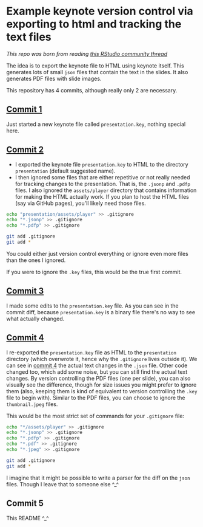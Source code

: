 Example keynote version control via exporting to html and tracking the text files
=================================================================================

_This repo was born from reading [this RStudio community thread](https://community.rstudio.com/t/keeping-track-of-keynote-presentations/25277/5)_

The idea is to export the keynote file to HTML using keynote itself. This generates lots of small `json` files that contain the text in the slides. It also generates PDF files with slide images. 

This repository has 4 commits, although really only 2 are necessary.

## [Commit 1](https://github.com/lcolladotor/vcontrol_keynote_test/commit/59c71191418a59f52e09e80dd8e275f32bd4ae58)


Just started a new keynote file called `presentation.key`, nothing special here.

## [Commit 2](https://github.com/lcolladotor/vcontrol_keynote_test/commit/c1f793dfa29ca6aa82097b51616072273a549289)



* I exported the keynote file `presentation.key` to HTML to the directory `presentation` (default suggested name).
* I then ignored some files that are either repetitive or not really needed for tracking changes to the presentation. That is, the `.jsonp` and `.pdfp` files. I also ignored the `assets/player` directory that contains information for making the HTML actually work. If you plan to host the HTML files (say via GitHub pages), you'll likely need those files.

```bash
echo "presentation/assets/player" >> .gitignore
echo "*.jsonp" >> .gitignore
echo "*.pdfp" >> .gitignore

git add .gitignore
git add *
```

You could either just version control everything or ignore even more files than the ones I ignored.

If you were to ignore the `.key` files, this would be the true first commit.

## [Commit 3](https://github.com/lcolladotor/vcontrol_keynote_test/commit/fbe1b6b2aa14c7be60b279634a66329c72fbe946)

I made some edits to the `presentation.key` file. As you can see in the commit diff, because `presentation.key` is a binary file there's no way to see what actually changed.

## [Commit 4](https://github.com/lcolladotor/vcontrol_keynote_test/commit/9fd2f98454f52cb89dc8fd68c15a86b0aceba745)

I re-exported the `presentation.key` file as HTML to the `presentation` directory (which overwrote it, hence why the `.gitignore` lives outside it). We can see in [commit 4](https://github.com/lcolladotor/vcontrol_keynote_test/commit/9fd2f98454f52cb89dc8fd68c15a86b0aceba745) the actual text changes in the `.json` file. Other code changed too, which add some noise, but you can still find the actual text changes. By version controlling the PDF files (one per slide), you can also visually see the difference, though for size issues you might prefer to ignore them (also, keeping them is kind of equivalent to version controlling the `.key` file to begin with). Similar to the PDF files, you can choose to ignore the `thumbnail.jpeg` files.

This would be the most strict set of commands for your `.gitignore` file:

```bash
echo "*/assets/player" >> .gitignore
echo "*.jsonp" >> .gitignore
echo "*.pdfp" >> .gitignore
echo "*.pdf" >> .gitignore
echo "*.jpeg" >> .gitignore

git add .gitignore
git add *
```

I imagine that it might be possible to write a parser for the diff on the `json` files. Though I leave that to someone else ^_^

## Commit 5

This README ^_^
